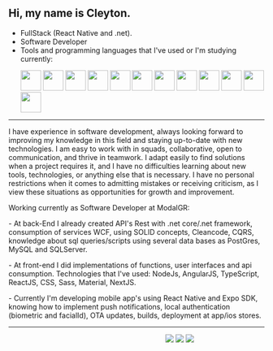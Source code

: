## Hi, my name is Cleyton.
- FullStack (React Native and .net).
- Software Developer
- Tools and programming languages that I've used or I'm studying currently:<p></p>
 <img src="https://cdn.jsdelivr.net/gh/devicons/devicon/icons/csharp/csharp-original.svg" height="40" width="40"/> <img src="https://cdn.jsdelivr.net/gh/devicons/devicon/icons/dot-net/dot-net-plain-wordmark.svg" height="40" width="40"/>  <img src="https://cdn.jsdelivr.net/gh/devicons/devicon/icons/dotnetcore/dotnetcore-original.svg" height="40" width="40"/> <img src="https://cdn.jsdelivr.net/gh/devicons/devicon/icons/vscode/vscode-original.svg" height="40" width="40"/> <img src="https://cdn.jsdelivr.net/gh/devicons/devicon/icons/visualstudio/visualstudio-plain.svg" height="40" width="40"/> <img src="https://cdn.jsdelivr.net/gh/devicons/devicon/icons/typescript/typescript-original.svg" height="40" width="40"/> <img src="https://cdn.jsdelivr.net/gh/devicons/devicon/icons/react/react-original.svg" height="40" width="40"/> <img src="https://cdn.jsdelivr.net/gh/devicons/devicon/icons/mysql/mysql-original-wordmark.svg" height="40" width="40"/> <img src="https://cdn.jsdelivr.net/gh/devicons/devicon/icons/microsoftsqlserver/microsoftsqlserver-plain-wordmark.svg" height="40" width="40"/> <img src="https://cdn.jsdelivr.net/gh/devicons/devicon/icons/docker/docker-plain-wordmark.svg" height="40" width="40"/> <img src="https://cdn.jsdelivr.net/gh/devicons/devicon/icons/android/android-plain.svg" height="40" width="40"/> <img src="https://cdn.jsdelivr.net/gh/devicons/devicon/icons/git/git-plain.svg" height="40" width="40"/>             

<hr size="10" width="full"
<p>I have experience in software development, always looking forward to improving my knowledge in this field and staying up-to-date with new technologies. I am easy to work with in squads, collaborative, open to communication, and thrive in teamwork. I adapt easily to find solutions when a project requires it, and I have no difficulties learning about new tools, technologies, or anything else that is necessary. I have no personal restrictions when it comes to admitting mistakes or receiving criticism, as I view these situations as opportunities for growth and improvement.
<p></p>
Working currently as Software Developer at ModalGR:
<p></p>
 - At back-End I already created API's Rest with .net core/.net framework, consumption of services WCF, using SOLID concepts, Cleancode, CQRS, knowledge about sql queries/scripts using several data bases as PostGres, MySQL and SQLServer.
 <p></p>
- At front-end I did implementations of functions, user interfaces and api consumption. Technologies that I've used: NodeJs, AngularJS, TypeScript, ReactJS, CSS, Sass, Material, NextJS.
<p></p>
- Currently I'm developing mobile app's using React Native and Expo SDK, knowing how to implement push notifications, local authentication (biometric and facialId), OTA updates, builds, deployment at app/ios stores.</p>
<hr size="10" width="full"

ㅤㅤㅤㅤㅤㅤㅤㅤㅤㅤㅤㅤㅤㅤㅤㅤㅤㅤㅤㅤㅤㅤㅤㅤ<a href="https://www.linkedin.com/in/cleyton-silva-6638b8216/" alt="linkedin" target="_blank"><img src="https://img.shields.io/badge/LinkedIn-%230077B5.svg?&style=flat-square&logo=linkedin&logoColor=white"></a> <a href="mailto:cleyton.avlis@gmail.com" alt="Gmail">
  <img src="https://img.shields.io/badge/-Gmail-FF0000?style=flat-square&labelColor=FF0000&logo=gmail&logoColor=white&link=cleyton.avlis@gmail.com" /></a>
  </a> <a href="https://github.com/AvlisC" alt="github" target="_blank"><img src="https://img.shields.io/badge/GitHub-000000?&style=flat-square&logo=GitHub&logoColor=white"></a>

